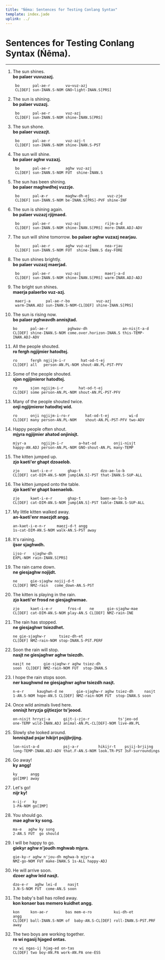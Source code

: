 ```yaml
---
title: "Ńēma: Sentences for Testing Conlang Syntax"
template: index.jade
uplink: ../
---
```

# Sentences for Testing Conlang Syntax (Ńēma).
<!--{#top.center}-->

---
1. The sun shines.  
  __bo palaer vuvuzazj.__

        bo      pal-ae-r       vu~vuz-azj
        CL[DEF] sun-INAN.S-NOM GNO~light-INAN.S[PRS]
2. The sun is shining.  
  __bo palaer vuzazj.__
  
        bo      pal-ae-r       vuz-azj
        CL[DEF] sun-INAN.S-NOM shine-INAN.S[PRS]
3. The sun shone.  
  __bo palaer vuzazjt.__
  
        bo      pal-ae-r       vuz-azj-t
        CL[DEF] sun-INAN.S-NOM shine-INAN.S-PST
4. The sun will shine.  
  __bo palaer aghw vuzazj.__
  
        bo      pal-ae-r       aghw vuz-azj
        CL[DEF] sun-INAN.S-NOM FUT  shine-INAN.S
5. The sun has been shining.  
  __bo palaer maghwdhej vuzzje.__
  
        bo      pal-æ-r        maghw-dh-ej        vuz-zje
        CL[DEF] sun-INAN.S-NOM be-INAN.S[PRS]-PVF shine-INF
6. The sun is shining again.  
  __bo palaer vuzazj rjijmaed.__
  
        bo      pal-ae-r       vuz-azj           rijm-a-d
        CL[DEF] sun-INAN.S-NOM shine-INAN.S[PRS] more-INAN.ADJ-ADV
7. The sun will shine tomorrow.
  __bo palaer aghw vuzazj nearjau.__

        bo      pal-ae-r       aghw vuz-azj      nea-rjau
        CL[DEF] sun-INAN.S-NOM FUT  shine-INAN.S day-FORE
8. The sun shines brightly.  
  __bo palaer vuzazj maerjad.__
  
        bo      pal-ae-r       vuz-azj           maerj-a-d
        CL[DEF] sun-INAN.S-NOM shine-INAN.S[PRS] warm-INAN.ADJ-ADJ
9. The bright sun shines.  
  __maerja palaerbo vuz-azj.__
  
        maerj-a       pal-ae-r-bo            vuz-azj
        warm-INAN.ADJ sun-INAN.S-NOM-CL[DEF] shine-INAN.S[PRS]
10. The sun is rising now.  
  __bo palaer pghwavdh annisjtad.__
  
        bo      pal-ae-r         pghwav-dh                an-nisjt-a-d
        CL[DEF] shine-INAN.S-NOM come.over.horizon-INAN.S this-TEMP-INAN.ADJ-ADV
11. All the people shouted.  
  __ro fergh ngjijmier hatodtej.__
  
        ro      fergh ngjijm-i-r       hat-od-t-ej
        CL[DEF] all   person-AN.PL-NOM shout-AN.PL-PST-PFV
12. Some of the people shouted.  
  __sjon ngjijmieror hatodtej.__
  
        ro      sjon ngjijm-i-r       hat-od-t-ej
        CL[DEF] some person-AN.PL-NOM shout-AN.PL-PST-PFV
13. Many of the people shouted twice.  
  __onji ngjijmieror hatodtej wid.__

        ro      onji ngjijm-i-ro-r       hat-od-t-ej         wi-d
        CL[DEF] many person-AN.PL-NOM    shout-AN.PL-PST-PFV two-ADV
14. Happy people often shout.  
  __mjyra ngjijmier ahatod onjinisjt.__
  
        mjyr-a       ngjijm-i-r       a~hat-od        onji-nisjt
        happy-AN.ADJ person-AN.PL-NOM GNO-shout-AN.PL many-TEMP
15. The kitten jumped up.  
  __zjo kaeti'er ghapt dzoaelob.__
  
        zjo     kaet-i-e-r       ghap-t         dzo-ae-lo-b
        CL[DEF] cat-DIM-AN.S-NOM jump[AN.S]-PST that-INAN.S-SUP-ALL
16. The kitten jumped onto the table.  
  __zjo kaeti'er ghapt baenaelob.__
  
        zjo     kaet-i-e-r       ghap-t         baen-ae-lo-b
        CL[DEF] cat-DIM-AN.S-NOM jump[AN.S]-PST table-INAN.S-SUP-ALL
17. My little kitten walked away.  
  __an-kaeti'enr maezjdt angg.__
  
        an-kaet-i-e-n-r     maezj-d-t angg
        1s-cat-DIM-AN.S-NOM walk-AN.S-PST away
18. It's raining.  
  __ijsor sjaghwdh.__
  
        ijso-r   sjaghw-dh
        EXPL-NOM rain-INAN.S[PRS]
19. The rain came down.  
  __ne giesjaghw nojijdt.__
  
        ne      gie-sjaghw nojij-d-t
        CL[DEF] NMZ-rain   come_down-AN.S-PST
20. The kitten is playing in the rain.  
  __zjo kaeti'er frosd ne giesjaghwmae.__
  
        zjo     kaet-i-e-r       fros-d    ne      gie-sjaghw-mae
        CL[DEF] cat-DIM-AN.S-NOM play-AN.S CL[DEF] NMZ-rain-INE
21. The rain has stopped.  
  __ne giesjaghwr tsiezdhet.__
  
        ne gie-sjaghw-r      tsiez-dh-et
        CL[DEF] NMZ-rain-NOM stop-INAN.S-PST.PERF
22. Soon the rain will stop.  
  __nasjt ne giesjaghwr aghw tsiezdh.__
  
        nasjt ne      gie-sjaghw-r aghw tsiez-dh
        soon  CL[DEF] NMZ-rain-NOM FUT  stop-INAN.S
23. I hope the rain stops soon.  
  __ner kaughwnd ne giesjaghwr aghw tsiezdh nasjt.__
   
        n-e-r      kaughwn-d ne      gie-sjaghw-r aghw tsiez-dh     nasjt
        1-AN.S-NOM hope-AN.S CL[DEF] NMZ-rain-NOM FUT  stop-INAN.S soon
24. Once wild animals lived here.  
  __onnisjt hrryzja gijtiezjor ts'jeood.__
  
        on-nisjt hrryzj-a      gijt-i-zjo-r             ts'jeo-od
        one-TEMP wild-INAN.ADJ animal-AN.PL-CL[DEF]-NOM live-AN.PL
25. Slowly she looked around.  
  __lonnisjtad psjar hikijrt psjijbrjijng.__
  
        lon-nist-a-d           psj-a-r         hikijr-t    psjij-brjijng
        long-TEMP-INAN.ADJ-ADV that.F-AN.S-NOM look.TR-PST 3sF-surroundings
26. Go away!  
  __ky angg!__
  
        ky      angg
        go[IMP] away
27. Let's go!  
  __nijr ky!__
   
        n-ij-r   ky
        1-PA-NOM go[IMP]
28. You should go.  
  __mae aghw ky song.__
  
        ma-e   aghw ky song
        2-AN.S FUT  go should
29. I will be happy to go.  
  __giekyr aghw n'joudh mghwab mjyra.__
  
        gie-ky-r aghw n'jou-dh mghwa-b mjyr-a
        NMZ-go-NOM FUT make-INAN.S 1s-ALL happy-ADJ
30. He will arrive soon.  
  __dzoer aghw leid nasjt.__
  
        dzo-e-r   aghw lei-d     nasjt
        3.N-S-NOM FUT  come-AN.S soon
31. The baby's ball has rolled away.  
  __kon konaer bas memero kuidhet angg.__
  
        kon     kon-ae-r        bas mem-e-ro          kui-dh-et           angg
        CL[DEF] ball-INAN.S-NOM of  baby-AN.S-CL[DEF] roll-INAN.S-PST.PRF away
32. The two boys are working together.  
  __ro wi ngasij hjaged ontas.__
  
        ro wi ngas-ij hjag-ed on-tas
        CL[DEF] two boy-AN.PA work-AN.PA one-ESS
